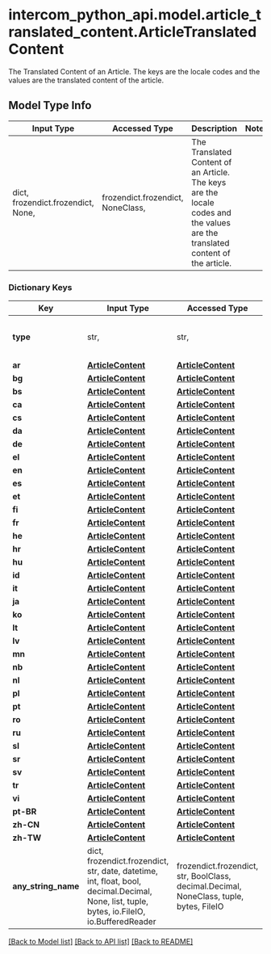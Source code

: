 # intercom_python_api.model.article_translated_content.ArticleTranslatedContent

The Translated Content of an Article. The keys are the locale codes and the values are the translated content of the article.

## Model Type Info
Input Type | Accessed Type | Description | Notes
------------ | ------------- | ------------- | -------------
dict, frozendict.frozendict, None,  | frozendict.frozendict, NoneClass,  | The Translated Content of an Article. The keys are the locale codes and the values are the translated content of the article. | 

### Dictionary Keys
Key | Input Type | Accessed Type | Description | Notes
------------ | ------------- | ------------- | ------------- | -------------
**type** | str,  | str,  | The type of object - article_translated_content. | [optional] must be one of [None, "article_translated_content", ] 
**ar** | [**ArticleContent**](ArticleContent.md) | [**ArticleContent**](ArticleContent.md) |  | [optional] 
**bg** | [**ArticleContent**](ArticleContent.md) | [**ArticleContent**](ArticleContent.md) |  | [optional] 
**bs** | [**ArticleContent**](ArticleContent.md) | [**ArticleContent**](ArticleContent.md) |  | [optional] 
**ca** | [**ArticleContent**](ArticleContent.md) | [**ArticleContent**](ArticleContent.md) |  | [optional] 
**cs** | [**ArticleContent**](ArticleContent.md) | [**ArticleContent**](ArticleContent.md) |  | [optional] 
**da** | [**ArticleContent**](ArticleContent.md) | [**ArticleContent**](ArticleContent.md) |  | [optional] 
**de** | [**ArticleContent**](ArticleContent.md) | [**ArticleContent**](ArticleContent.md) |  | [optional] 
**el** | [**ArticleContent**](ArticleContent.md) | [**ArticleContent**](ArticleContent.md) |  | [optional] 
**en** | [**ArticleContent**](ArticleContent.md) | [**ArticleContent**](ArticleContent.md) |  | [optional] 
**es** | [**ArticleContent**](ArticleContent.md) | [**ArticleContent**](ArticleContent.md) |  | [optional] 
**et** | [**ArticleContent**](ArticleContent.md) | [**ArticleContent**](ArticleContent.md) |  | [optional] 
**fi** | [**ArticleContent**](ArticleContent.md) | [**ArticleContent**](ArticleContent.md) |  | [optional] 
**fr** | [**ArticleContent**](ArticleContent.md) | [**ArticleContent**](ArticleContent.md) |  | [optional] 
**he** | [**ArticleContent**](ArticleContent.md) | [**ArticleContent**](ArticleContent.md) |  | [optional] 
**hr** | [**ArticleContent**](ArticleContent.md) | [**ArticleContent**](ArticleContent.md) |  | [optional] 
**hu** | [**ArticleContent**](ArticleContent.md) | [**ArticleContent**](ArticleContent.md) |  | [optional] 
**id** | [**ArticleContent**](ArticleContent.md) | [**ArticleContent**](ArticleContent.md) |  | [optional] 
**it** | [**ArticleContent**](ArticleContent.md) | [**ArticleContent**](ArticleContent.md) |  | [optional] 
**ja** | [**ArticleContent**](ArticleContent.md) | [**ArticleContent**](ArticleContent.md) |  | [optional] 
**ko** | [**ArticleContent**](ArticleContent.md) | [**ArticleContent**](ArticleContent.md) |  | [optional] 
**lt** | [**ArticleContent**](ArticleContent.md) | [**ArticleContent**](ArticleContent.md) |  | [optional] 
**lv** | [**ArticleContent**](ArticleContent.md) | [**ArticleContent**](ArticleContent.md) |  | [optional] 
**mn** | [**ArticleContent**](ArticleContent.md) | [**ArticleContent**](ArticleContent.md) |  | [optional] 
**nb** | [**ArticleContent**](ArticleContent.md) | [**ArticleContent**](ArticleContent.md) |  | [optional] 
**nl** | [**ArticleContent**](ArticleContent.md) | [**ArticleContent**](ArticleContent.md) |  | [optional] 
**pl** | [**ArticleContent**](ArticleContent.md) | [**ArticleContent**](ArticleContent.md) |  | [optional] 
**pt** | [**ArticleContent**](ArticleContent.md) | [**ArticleContent**](ArticleContent.md) |  | [optional] 
**ro** | [**ArticleContent**](ArticleContent.md) | [**ArticleContent**](ArticleContent.md) |  | [optional] 
**ru** | [**ArticleContent**](ArticleContent.md) | [**ArticleContent**](ArticleContent.md) |  | [optional] 
**sl** | [**ArticleContent**](ArticleContent.md) | [**ArticleContent**](ArticleContent.md) |  | [optional] 
**sr** | [**ArticleContent**](ArticleContent.md) | [**ArticleContent**](ArticleContent.md) |  | [optional] 
**sv** | [**ArticleContent**](ArticleContent.md) | [**ArticleContent**](ArticleContent.md) |  | [optional] 
**tr** | [**ArticleContent**](ArticleContent.md) | [**ArticleContent**](ArticleContent.md) |  | [optional] 
**vi** | [**ArticleContent**](ArticleContent.md) | [**ArticleContent**](ArticleContent.md) |  | [optional] 
**pt-BR** | [**ArticleContent**](ArticleContent.md) | [**ArticleContent**](ArticleContent.md) |  | [optional] 
**zh-CN** | [**ArticleContent**](ArticleContent.md) | [**ArticleContent**](ArticleContent.md) |  | [optional] 
**zh-TW** | [**ArticleContent**](ArticleContent.md) | [**ArticleContent**](ArticleContent.md) |  | [optional] 
**any_string_name** | dict, frozendict.frozendict, str, date, datetime, int, float, bool, decimal.Decimal, None, list, tuple, bytes, io.FileIO, io.BufferedReader | frozendict.frozendict, str, BoolClass, decimal.Decimal, NoneClass, tuple, bytes, FileIO | any string name can be used but the value must be the correct type | [optional]

[[Back to Model list]](../../README.md#documentation-for-models) [[Back to API list]](../../README.md#documentation-for-api-endpoints) [[Back to README]](../../README.md)

